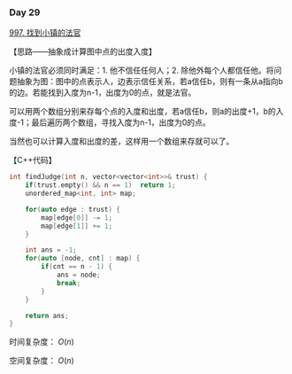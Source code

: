 ### Day 29

[997. 找到小镇的法官](https://leetcode-cn.com/problems/find-the-town-judge/)

【思路——抽象成计算图中点的出度入度】

小镇的法官必须同时满足：1. 他不信任任何人；2. 除他外每个人都信任他。将问题抽象为图：图中的点表示人，边表示信任关系，若a信任b，则有一条从a指向b的边。若能找到入度为n-1，出度为0的点，就是法官。

可以用两个数组分别来存每个点的入度和出度，若a信任b，则a的出度+1，b的入度-1；最后遍历两个数组，寻找入度为n-1，出度为0的点。

当然也可以计算入度和出度的差，这样用一个数组来存就可以了。


【C++代码】

```c++
int findJudge(int n, vector<vector<int>>& trust) {
    if(trust.empty() && n == 1)  return 1;
    unordered_map<int, int> map;

    for(auto edge : trust) {
        map[edge[0]] -= 1;
        map[edge[1]] += 1;
    }

    int ans = -1;
    for(auto [node, cnt] : map) {
        if(cnt == n - 1) {
            ans = node;
            break;
        } 
    }

    return ans;
}
```

时间复杂度： $O(n)$

空间复杂度： $O(n)$